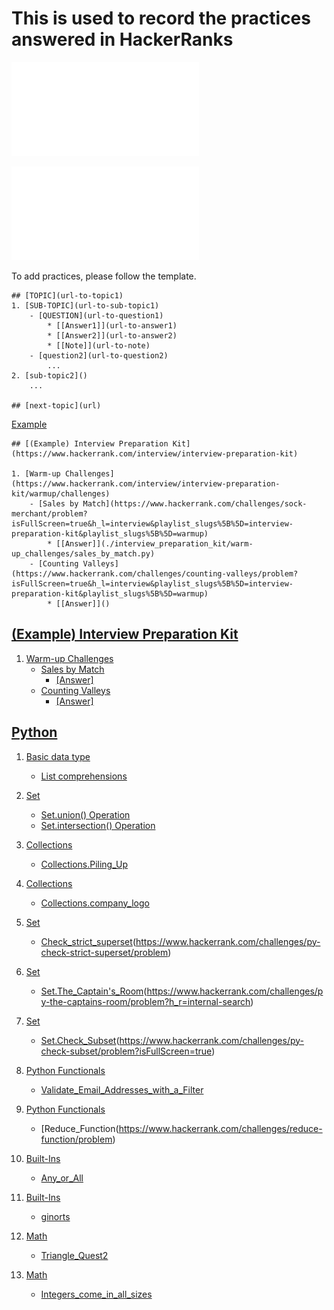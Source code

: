 # This is used to record the practices answered in HackerRanks

![Markdown cheat sheet1](Jupyter-Notebook-Markdown-Cheatsheet2.pdf)

![Markdown cheat sheet2](lucbpz_the-ultimate-markdown.pdf)


To add practices, please follow the template.
```Template
## [TOPIC](url-to-topic1)
1. [SUB-TOPIC](url-to-sub-topic1)
    - [QUESTION](url-to-question1) 
        * [[Answer1]](url-to-answer1) 
        * [[Answer2]](url-to-answer2)
        * [[Note]](url-to-note)
    - [question2](url-to-question2)
        ...
2. [sub-topic2]()
    ...

## [next-topic](url)
```

[Example](#example-interview-preparation-kit)

```
## [(Example) Interview Preparation Kit](https://www.hackerrank.com/interview/interview-preparation-kit)

1. [Warm-up Challenges](https://www.hackerrank.com/interview/interview-preparation-kit/warmup/challenges)
    - [Sales by Match](https://www.hackerrank.com/challenges/sock-merchant/problem?isFullScreen=true&h_l=interview&playlist_slugs%5B%5D=interview-preparation-kit&playlist_slugs%5B%5D=warmup)
        * [[Answer]](./interview_preparation_kit/warm-up_challenges/sales_by_match.py)
    - [Counting Valleys](https://www.hackerrank.com/challenges/counting-valleys/problem?isFullScreen=true&h_l=interview&playlist_slugs%5B%5D=interview-preparation-kit&playlist_slugs%5B%5D=warmup) 
        * [[Answer]]()
```

## [(Example) Interview Preparation Kit](https://www.hackerrank.com/interview/interview-preparation-kit)

1. [Warm-up Challenges](https://www.hackerrank.com/interview/interview-preparation-kit/warmup/challenges)
    - [Sales by Match](https://www.hackerrank.com/challenges/sock-merchant/problem?isFullScreen=true&h_l=interview&playlist_slugs%5B%5D=interview-preparation-kit&playlist_slugs%5B%5D=warmup)
        * [[Answer]](./interview_preparation_kit/warm-up_challenges/sales_by_match.py)
    - [Counting Valleys](https://www.hackerrank.com/challenges/counting-valleys/problem?isFullScreen=true&h_l=interview&playlist_slugs%5B%5D=interview-preparation-kit&playlist_slugs%5B%5D=warmup) 
        * [[Answer]]()
        
        
## [Python](https://www.hackerrank.com/domains/python)
1. [Basic data type](https://www.hackerrank.com/domains/python?filters%5Bsubdomains%5D%5B%5D=py-basic-data-types)
    - [List comprehensions](https://www.hackerrank.com/challenges/list-comprehensions/problem?isFullScreen=true)
       
2. [Set](https://www.hackerrank.com/domains/python?filters%5Bsubdomains%5D%5B%5D=py-sets)
    - [Set.union() Operation](https://www.hackerrank.com/challenges/py-set-union/problem)
    - [Set.intersection() Operation](https://www.hackerrank.com/challenges/py-set-intersection-operation/problem)
 
3. [Collections](https://www.hackerrank.com/domains/python?filters%5Bsubdomains%5D%5B%5D=py-collections)
    - [Collections.Piling_Up](https://www.hackerrank.com/challenges/piling-up/problem)
    
4. [Collections](https://www.hackerrank.com/domains/python?filters%5Bsubdomains%5D%5B%5D=py-collections)
    - [Collections.company_logo](https://www.hackerrank.com/challenges/most-commons/problem)

5. [Set](https://www.hackerrank.com/domains/python?filters%5Bsubdomains%5D%5B%5D=py-sets)
    - [Check_strict_superset](https://www.hackerrank.com/challenges/most-commons/problem)(https://www.hackerrank.com/challenges/py-check-strict-superset/problem)

6. [Set](https://www.hackerrank.com/domains/python?filters%5Bsubdomains%5D%5B%5D=py-sets)
    - [Set.The_Captain's_Room](https://www.hackerrank.com/challenges/most-commons/problem)(https://www.hackerrank.com/challenges/py-the-captains-room/problem?h_r=internal-search)

7. [Set](https://www.hackerrank.com/domains/python?filters%5Bsubdomains%5D%5B%5D=py-sets)
    - [Set.Check_Subset](https://www.hackerrank.com/challenges/most-commons/problem)(https://www.hackerrank.com/challenges/py-check-subset/problem?isFullScreen=true)

8. [Python Functionals](https://www.hackerrank.com/domains/python?filters%5Bsubdomains%5D%5B%5D=py-functionals)
    - [Validate_Email_Addresses_with_a_Filter](https://www.hackerrank.com/challenges/validate-list-of-email-address-with-filter/problem)

9. [Python Functionals](https://www.hackerrank.com/domains/python?filters%5Bsubdomains%5D%5B%5D=py-functionals)
    - [Reduce_Function(https://www.hackerrank.com/challenges/reduce-function/problem)

10. [Built-Ins](https://www.hackerrank.com/domains/python?filters%5Bsubdomains%5D%5B%5D=py-built-ins)
    - [Any_or_All](https://www.hackerrank.com/challenges/any-or-all/problem?isFullScreen=true)
    
11. [Built-Ins](https://www.hackerrank.com/domains/python?filters%5Bsubdomains%5D%5B%5D=py-built-ins)
    - [ginorts](https://www.hackerrank.com/challenges/ginorts/problem)

12. [Math](https://www.hackerrank.com/domains/python?filters%5Bsubdomains%5D%5B%5D=py-math)
    - [Triangle_Quest2](https://www.hackerrank.com/challenges/triangle-quest-2/problem)
    
13. [Math](https://www.hackerrank.com/domains/python?filters%5Bsubdomains%5D%5B%5D=py-math)
    - [Integers_come_in_all_sizes](https://www.hackerrank.com/challenges/python-integers-come-in-all-sizes/problem)

